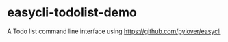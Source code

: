 # easycli-todolist-demo
A Todo list command line interface using https://github.com/pylover/easycli
